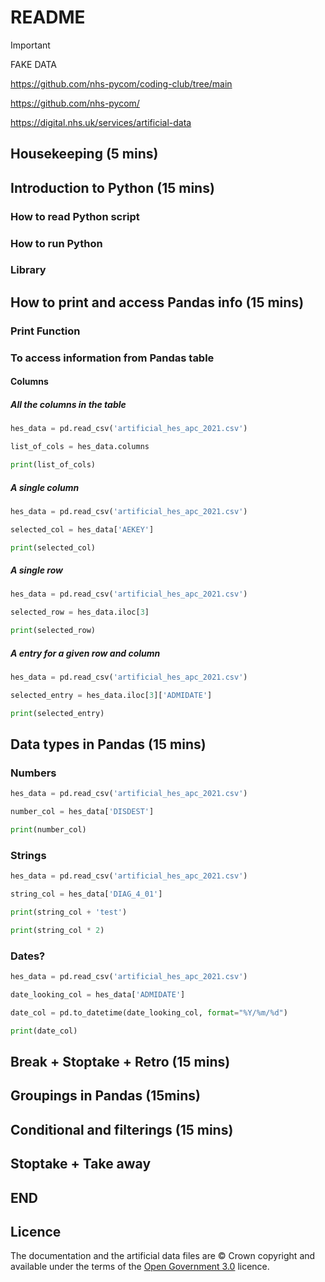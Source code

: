 # README

> [!IMPORTANT]  
> FAKE DATA

https://github.com/nhs-pycom/coding-club/tree/main

https://github.com/nhs-pycom/

https://digital.nhs.uk/services/artificial-data 

## Housekeeping (5 mins)

## Introduction to Python (15 mins)

### How to read Python script

### How to run Python

### Library

## How to print and access Pandas info (15 mins)

### Print Function

### To access information from Pandas table

#### Columns



##### All the columns in the table

```python
hes_data = pd.read_csv('artificial_hes_apc_2021.csv')

list_of_cols = hes_data.columns

print(list_of_cols)
```

##### A single column

```python
hes_data = pd.read_csv('artificial_hes_apc_2021.csv')

selected_col = hes_data['AEKEY']

print(selected_col)
```

##### A single row
```python
hes_data = pd.read_csv('artificial_hes_apc_2021.csv')

selected_row = hes_data.iloc[3]

print(selected_row)
```
##### A entry for a given row and column
```python
hes_data = pd.read_csv('artificial_hes_apc_2021.csv')

selected_entry = hes_data.iloc[3]['ADMIDATE']

print(selected_entry)
```
## Data types in Pandas (15 mins)

### Numbers
```python
hes_data = pd.read_csv('artificial_hes_apc_2021.csv')

number_col = hes_data['DISDEST']

print(number_col)
```

### Strings
```python
hes_data = pd.read_csv('artificial_hes_apc_2021.csv')

string_col = hes_data['DIAG_4_01']

print(string_col + 'test')

print(string_col * 2)
```
### Dates?
```python
hes_data = pd.read_csv('artificial_hes_apc_2021.csv')

date_looking_col = hes_data['ADMIDATE']

date_col = pd.to_datetime(date_looking_col, format="%Y/%m/%d")

print(date_col)
```
## Break + Stoptake + Retro (15 mins)

## Groupings in Pandas (15mins)

## Conditional and filterings (15 mins)

## Stoptake + Take away

## END

## Licence
The documentation and the artificial data files are © Crown copyright and available under the terms of the [Open Government 3.0](https://www.nationalarchives.gov.uk/doc/open-government-licence/version/3/) licence.

